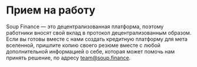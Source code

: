 # Прием на работу

Soup Finance — это децентрализованная платформа, поэтому работники вносят свой вклад в протокол децентрализованным образом. Если вы готовы вместе с нами создать кредитную платформу для мета вселенной, пришлите копию своего резюме вместе с любой дополнительной информацией о себе, которая может помочь нам принять решение, по адресу [team@soup.finance](mailto:team@soup.finance).
